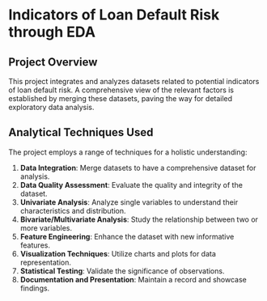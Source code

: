 # Indicators of Loan Default Risk through EDA

## Project Overview
This project integrates and analyzes datasets related to potential indicators of loan default risk. A comprehensive view of the relevant factors is established by merging these datasets, paving the way for detailed exploratory data analysis.

## Analytical Techniques Used
The project employs a range of techniques for a holistic understanding:
1. **Data Integration**: Merge datasets to have a comprehensive dataset for analysis.
2. **Data Quality Assessment**: Evaluate the quality and integrity of the dataset.
3. **Univariate Analysis**: Analyze single variables to understand their characteristics and distribution.
4. **Bivariate/Multivariate Analysis**: Study the relationship between two or more variables.
5. **Feature Engineering**: Enhance the dataset with new informative features.
6. **Visualization Techniques**: Utilize charts and plots for data representation.
7. **Statistical Testing**: Validate the significance of observations.
8. **Documentation and Presentation**: Maintain a record and showcase findings.
